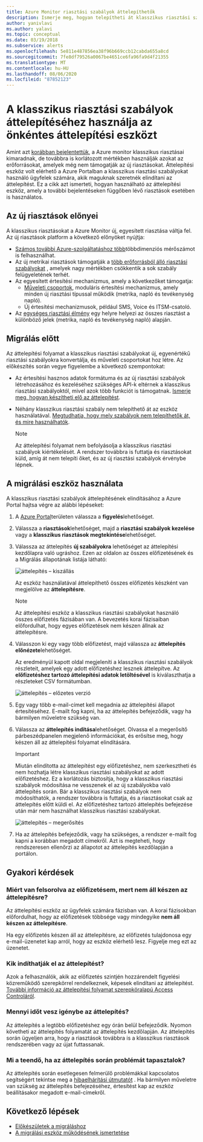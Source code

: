 ```yaml
---
title: Azure Monitor riasztási szabályok áttelepíthetők
description: Ismerje meg, hogyan telepítheti át klasszikus riasztási szabályait az önkéntes áttelepítési eszköz használatával.
author: yanivlavi
ms.author: yalavi
ms.topic: conceptual
ms.date: 03/19/2018
ms.subservice: alerts
ms.openlocfilehash: 5e811e487856ea38f96b669ccb12cabda655a8cd
ms.sourcegitcommit: 7fe8df79526a0067be4651ce6fa96fa9d4f21355
ms.translationtype: MT
ms.contentlocale: hu-HU
ms.lasthandoff: 08/06/2020
ms.locfileid: "87852123"
---
```

# <a name="use-the-voluntary-migration-tool-to-migrate-your-classic-alert-rules"></a>A klasszikus riasztási szabályok áttelepítéséhez használja az önkéntes áttelepítési eszközt

Amint azt [korábban bejelentettük](monitoring-classic-retirement.md), a Azure monitor klasszikus riasztásai kimaradnak, de továbbra is korlátozott mértékben használják azokat az erőforrásokat, amelyek még nem támogatják az új riasztásokat. Áttelepítési eszköz volt elérhető a Azure Portalban a klasszikus riasztási szabályokat használó ügyfelek számára, akik maguknak szeretnék elindítani az áttelepítést. Ez a cikk azt ismerteti, hogyan használható az áttelepítési eszköz, amely a további bejelentéseken függőben lévő riasztások esetében is használatos.

## <a name="benefits-of-new-alerts"></a>Az új riasztások előnyei

A klasszikus riasztásokat a Azure Monitor új, egyesített riasztása váltja fel. Az új riasztások platform a következő előnyöket nyújtja:

- [Számos további Azure-szolgáltatáshoz több](alerts-metric-near-real-time.md#metrics-and-dimensions-supported)többdimenziós mérőszámot is felhasználhat.
- Az új metrikai riasztások támogatják a [több erőforrásból álló riasztási szabályokat](alerts-metric-overview.md#monitoring-at-scale-using-metric-alerts-in-azure-monitor) , amelyek nagy mértékben csökkentik a sok szabály felügyeletének terhét.
- Az egyesített értesítési mechanizmus, amely a következőket támogatja:
  - [Műveleti csoportok](action-groups.md), moduláris értesítési mechanizmus, amely minden új riasztási típussal működik (metrika, napló és tevékenység napló).
  - Új értesítési mechanizmusok, például SMS, Voice és ITSM-csatoló.
- Az [egységes riasztási élmény](alerts-overview.md) egy helyre helyezi az összes riasztást a különböző jelek (metrika, napló és tevékenység napló) alapján.

## <a name="before-you-migrate"></a>Migrálás előtt

Az áttelepítési folyamat a klasszikus riasztási szabályokat új, egyenértékű riasztási szabályokra konvertálja, és műveleti csoportokat hoz létre. Az előkészítés során vegye figyelembe a következő szempontokat:

- Az értesítési hasznos adatok formátuma és az új riasztási szabályok létrehozásához és kezeléséhez szükséges API-k eltérnek a klasszikus riasztási szabályoktól, mivel azok több funkciót is támogatnak. [Ismerje meg, hogyan készítheti elő az áttelepítést](alerts-prepare-migration.md).

- Néhány klasszikus riasztási szabály nem telepíthető át az eszköz használatával. [Megtudhatja, hogy mely szabályok nem telepíthetők át, és mire használhatók](alerts-understand-migration.md#manually-migrating-classic-alerts-to-newer-alerts).

    > [!NOTE]
    > Az áttelepítési folyamat nem befolyásolja a klasszikus riasztási szabályok kiértékelését. A rendszer továbbra is futtatja és riasztásokat küld, amíg át nem telepíti őket, és az új riasztási szabályok érvénybe lépnek.

## <a name="how-to-use-the-migration-tool"></a>A migrálási eszköz használata

A klasszikus riasztási szabályok áttelepítésének elindításához a Azure Portal hajtsa végre az alábbi lépéseket:

1. A [Azure Portal](https://portal.azure.com)területen válassza a **figyelés**lehetőséget.

1. Válassza a **riasztások**lehetőséget, majd a **riasztási szabályok kezelése** vagy a **klasszikus riasztások megtekintése**lehetőséget.

1. Válassza az áttelepítés **új szabályokra** lehetőséget az áttelepítési kezdőlapra való ugráshoz. Ezen az oldalon az összes előfizetésének és a Migrálás állapotának listája látható:

    ![áttelepítés – kiszállás](media/alerts-migration/migration-landing.png "Szabályok áttelepíthetők")

    Az eszköz használatával áttelepíthető összes előfizetés készként van megjelölve az **áttelepítésre**.

    > [!NOTE]
    > Az áttelepítési eszköz a klasszikus riasztási szabályokat használó összes előfizetés fázisában van. A bevezetés korai fázisaiban előfordulhat, hogy egyes előfizetések nem készen állnak az áttelepítésre.

1. Válasszon ki egy vagy több előfizetést, majd válassza az **áttelepítés előnézete**lehetőséget.

    Az eredményül kapott oldal megjeleníti a klasszikus riasztási szabályok részleteit, amelyek egy adott előfizetéshez lesznek áttelepítve. Az **előfizetéshez tartozó áttelepítési adatok letöltésével** is kiválaszthatja a részleteket CSV formátumban.

    ![áttelepítés – előzetes verzió](media/alerts-migration/migration-preview.png "Áttelepítés előzetes verziója")

1. Egy vagy több e-mail-címet kell megadnia az áttelepítési állapot értesítéséhez. E-mailt fog kapni, ha az áttelepítés befejeződik, vagy ha bármilyen műveletre szükség van.

1. Válassza az **áttelepítés indítása**lehetőséget. Olvassa el a megerősítő párbeszédpanelen megjelenő információkat, és erősítse meg, hogy készen áll az áttelepítési folyamat elindítására.

    > [!IMPORTANT]
    > Miután elindította az áttelepítést egy előfizetéshez, nem szerkesztheti és nem hozhatja létre klasszikus riasztási szabályokat az adott előfizetéshez. Ez a korlátozás biztosítja, hogy a klasszikus riasztási szabályok módosítása ne vesszenek el az új szabályokba való áttelepítés során. Bár a klasszikus riasztási szabályok nem módosíthatók, a rendszer továbbra is futtatja, és a riasztásokat csak az áttelepítés előtt küldi el. Az előfizetéshez tartozó áttelepítés befejezése után már nem használhat klasszikus riasztási szabályokat.

    ![áttelepítés – megerősítés](media/alerts-migration/migration-confirm.png "Áttelepítés megkezdésének megerősítése")

1. Ha az áttelepítés befejeződik, vagy ha szükséges, a rendszer e-mailt fog kapni a korábban megadott címekről. Azt is megteheti, hogy rendszeresen ellenőrzi az állapotot az áttelepítés kezdőlapján a portálon.

## <a name="frequently-asked-questions"></a>Gyakori kérdések

### <a name="why-is-my-subscription-listed-as-not-ready-for-migration"></a>Miért van felsorolva az előfizetésem, mert nem áll készen az áttelepítésre?

Az áttelepítési eszköz az ügyfelek számára fázisban van. A korai fázisokban előfordulhat, hogy az előfizetések többsége vagy mindegyike **nem áll készen az áttelepítésre**. 

Ha egy előfizetés készen áll az áttelepítésre, az előfizetés tulajdonosa egy e-mail-üzenetet kap arról, hogy az eszköz elérhető lesz. Figyelje meg ezt az üzenetet.

### <a name="who-can-trigger-the-migration"></a>Kik indíthatják el az áttelepítést?

Azok a felhasználók, akik az előfizetés szintjén hozzárendelt figyelési közreműködő szerepkörrel rendelkeznek, képesek elindítani az áttelepítést. [További információ az áttelepítési folyamat szerepköralapú Access Controláról](alerts-understand-migration.md#who-can-trigger-the-migration).

### <a name="how-long-will-the-migration-take"></a>Mennyi időt vesz igénybe az áttelepítés?

Az áttelepítés a legtöbb előfizetéshez egy órán belül befejeződik. Nyomon követheti az áttelepítés folyamatát az áttelepítés kezdőlapján. Az áttelepítés során ügyeljen arra, hogy a riasztások továbbra is a klasszikus riasztások rendszerében vagy az újat futtassanak.

### <a name="what-can-i-do-if-i-run-into-a-problem-during-migration"></a>Mi a teendő, ha az áttelepítés során problémát tapasztalok?

Az áttelepítés során esetlegesen felmerülő problémákkal kapcsolatos segítségért tekintse meg a [hibaelhárítási útmutatót](alerts-understand-migration.md#common-problems-and-remedies) . Ha bármilyen műveletre van szükség az áttelepítés befejezéséhez, értesítést kap az eszköz beállításakor megadott e-mail-címekről.

## <a name="next-steps"></a>Következő lépések

- [Előkészületek a migráláshoz](alerts-prepare-migration.md)
- [A migrálási eszköz működésének ismertetése](alerts-understand-migration.md)
